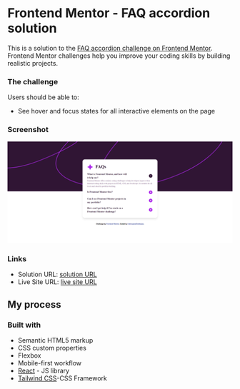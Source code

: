 # Frontend Mentor - FAQ accordion solution

This is a solution to the [FAQ accordion challenge on Frontend Mentor](https://www.frontendmentor.io/challenges/faq-accordion-wyfFdeBwBz). Frontend Mentor challenges help you improve your coding skills by building realistic projects. 



### The challenge

Users should be able to:

- See hover and focus states for all interactive elements on the page

### Screenshot

![](./faq/src/assets/images/screenshot.png)





### Links

- Solution URL: [solution URL](https://github.com/IndranjanaChatterjee/FAQ-accordion)
- Live Site URL: [live site URL](https://faq-accordion-drab.vercel.app/)


## My process

### Built with

- Semantic HTML5 markup
- CSS custom properties
- Flexbox
- Mobile-first workflow
- [React](https://reactjs.org/) - JS library
- [Tailwind CSS](https://tailwindcss.com/)-CSS Framework
